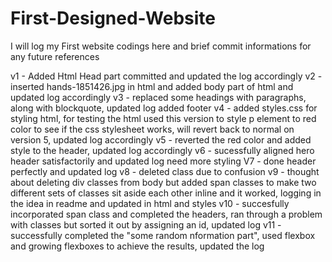# First-Designed-Website

I will log my First website codings here and brief commit informations for any future references

v1 - Added Html Head part committed and updated the log accordingly
v2 - inserted hands-1851426.jpg in html and added body part of html and updated log accordingly
v3 - replaced some headings with paragraphs, along with blockquote, updated log added footer
v4 - added styles.css for styling html, for testing the html used this version to style p element to red color to see if the css stylesheet works, will revert back to normal on version 5, updated log accordingly
v5 - reverted the red color and added style to the header, updated log accordingly
v6 - sucessfully aligned hero header satisfactorily and updated log need more styling
V7 - done header perfectly and updated log
v8 - deleted class due to confusion
v9 - thought about deleting div classes from body but added span classes to make two different sets of classes sit aside each other inline and it worked, logging in the idea in readme and updated in html and styles
v10 - succesfully incorporated span class and completed the headers, ran through a problem with classes but sorted it out by assigning an id, updated log
v11 - successfully completed the "some random nformation part", used flexbox and growing flexboxes to achieve the results, updated the log